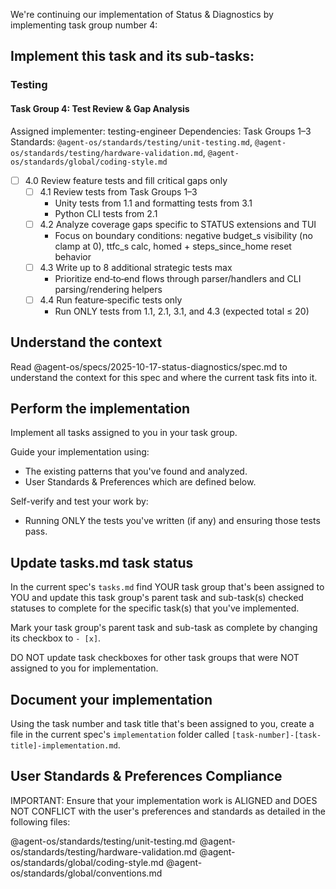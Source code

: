 We're continuing our implementation of Status & Diagnostics by implementing task group number 4:

## Implement this task and its sub-tasks:

### Testing

#### Task Group 4: Test Review & Gap Analysis
Assigned implementer: testing-engineer
Dependencies: Task Groups 1–3
Standards: `@agent-os/standards/testing/unit-testing.md`, `@agent-os/standards/testing/hardware-validation.md`, `@agent-os/standards/global/coding-style.md`

- [ ] 4.0 Review feature tests and fill critical gaps only
  - [ ] 4.1 Review tests from Task Groups 1–3
    - Unity tests from 1.1 and formatting tests from 3.1
    - Python CLI tests from 2.1
  - [ ] 4.2 Analyze coverage gaps specific to STATUS extensions and TUI
    - Focus on boundary conditions: negative budget_s visibility (no clamp at 0), ttfc_s calc, homed + steps_since_home reset behavior
  - [ ] 4.3 Write up to 8 additional strategic tests max
    - Prioritize end‑to‑end flows through parser/handlers and CLI parsing/rendering helpers
  - [ ] 4.4 Run feature‑specific tests only
    - Run ONLY tests from 1.1, 2.1, 3.1, and 4.3 (expected total ≤ 20)

## Understand the context

Read @agent-os/specs/2025-10-17-status-diagnostics/spec.md to understand the context for this spec and where the current task fits into it.

## Perform the implementation

Implement all tasks assigned to you in your task group.

Guide your implementation using:
- The existing patterns that you've found and analyzed.
- User Standards & Preferences which are defined below.

Self-verify and test your work by:
- Running ONLY the tests you've written (if any) and ensuring those tests pass.

## Update tasks.md task status

In the current spec's `tasks.md` find YOUR task group that's been assigned to YOU and update this task group's parent task and sub-task(s) checked statuses to complete for the specific task(s) that you've implemented.

Mark your task group's parent task and sub-task as complete by changing its checkbox to `- [x]`.

DO NOT update task checkboxes for other task groups that were NOT assigned to you for implementation.

## Document your implementation

Using the task number and task title that's been assigned to you, create a file in the current spec's `implementation` folder called `[task-number]-[task-title]-implementation.md`.

## User Standards & Preferences Compliance

IMPORTANT: Ensure that your implementation work is ALIGNED and DOES NOT CONFLICT with the user's preferences and standards as detailed in the following files:

@agent-os/standards/testing/unit-testing.md
@agent-os/standards/testing/hardware-validation.md
@agent-os/standards/global/coding-style.md
@agent-os/standards/global/conventions.md
